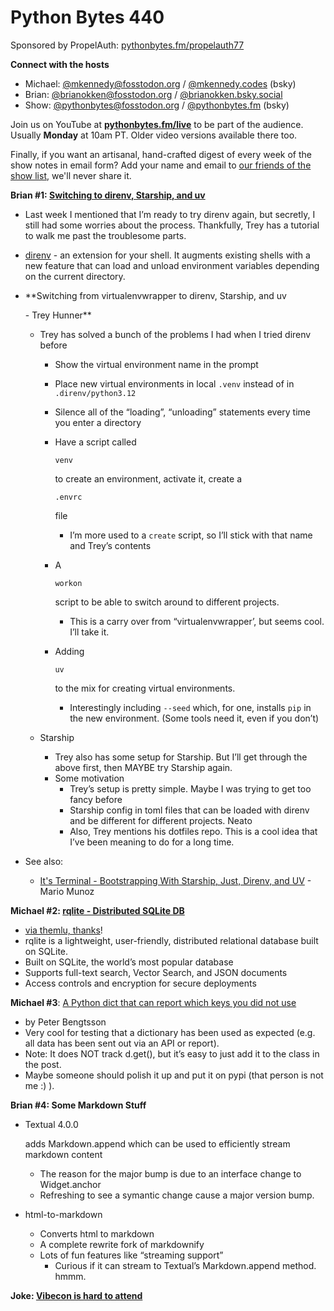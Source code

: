 # Python Bytes 440

Sponsored by PropelAuth: [pythonbytes.fm/propelauth77](https://pythonbytes.fm/propelauth77)

**Connect with the hosts**

- Michael: [@mkennedy@fosstodon.org](https://fosstodon.org/@mkennedy) / [@mkennedy.codes](https://bsky.app/profile/mkennedy.codes) (bsky)
- Brian: [@brianokken@fosstodon.org](https://fosstodon.org/@brianokken) / [@brianokken.bsky.social](https://bsky.app/profile/brianokken.bsky.social)
- Show: [@pythonbytes@fosstodon.org](https://fosstodon.org/@pythonbytes) / [@pythonbytes.fm](https://bsky.app/profile/pythonbytes.fm) (bsky)

Join us on YouTube at [**pythonbytes.fm/live**](https://pythonbytes.fm/stream/live) to be part of the audience. Usually **Monday** at 10am PT. Older video versions available there too.

Finally, if you want an artisanal, hand-crafted digest of every week of the show notes in email form? Add your name and email to [our friends of the show list](https://pythonbytes.fm/friends-of-the-show), we'll never share it.

**Brian #1: [Switching to direnv, Starship, and uv](https://treyhunner.com/2024/10/switching-from-virtualenvwrapper-to-direnv-starship-and-uv/)**

- Last week I mentioned that I’m ready to try direnv again, but secretly, I still had some worries about the process. Thankfully, Trey has a tutorial to walk me past the troublesome parts.

- [direnv](https://direnv.net) - an extension for your shell. It augments existing shells with a new feature that can load and unload environment variables depending on the current directory.

- **Switching from virtualenvwrapper to direnv, Starship, and uv

   \- Trey Hunner**

  - Trey has solved a bunch of the problems I had when I tried direnv before

    - Show the virtual environment name in the prompt

    - Place new virtual environments in local `.venv` instead of in `.direnv/python3.12`

    - Silence all of the “loading”, “unloading” statements every time you enter a directory

    - Have a script called 

      ```
      venv
      ```

       to create an environment, activate it, create a 

      ```
      .envrc
      ```

       file

      - I’m more used to a `create` script, so I’ll stick with that name and Trey’s contents

    - A 

      ```
      workon
      ```

       script to be able to switch around to different projects.

      - This is a carry over from “virtualenvwrapper’, but seems cool. I’ll take it.

    - Adding 

      ```
      uv
      ```

       to the mix for creating virtual environments.

      - Interestingly including `--seed` which, for one, installs `pip` in the new environment. (Some tools need it, even if you don’t)

  - Starship

    - Trey also has some setup for Starship. But I’ll get through the above first, then MAYBE try Starship again.
    - Some motivation
      - Trey’s setup is pretty simple. Maybe I was trying to get too fancy before
      - Starship config in toml files that can be loaded with direnv and be different for different projects. Neato
      - Also, Trey mentions his dotfiles repo. This is a cool idea that I’ve been meaning to do for a long time.

- See also:

  - [It's Terminal - Bootstrapping With Starship, Just, Direnv, and UV](https://www.pythonbynight.com/blog/terminal) - Mario Munoz

**Michael #2: [rqlite - Distributed SQLite DB](https://rqlite.io)**

- [via themlu, thanks](https://fosstodon.org/@themlu/114852806589871969)!
- rqlite is a lightweight, user-friendly, distributed relational database built on SQLite.
- Built on SQLite, the world’s most popular database
- Supports full-text search, Vector Search, and JSON documents
- Access controls and encryption for secure deployments

**Michael #3**: [A Python dict that can report which keys you did not use](https://www.peterbe.com/plog/a-python-dict-that-can-report-which-keys-you-did-not-use)

- by Peter Bengtsson
- Very cool for testing that a dictionary has been used as expected (e.g. all data has been sent out via an API or report).
- Note: It does NOT track d.get(), but it’s easy to just add it to the class in the post.
- Maybe someone should polish it up and put it on pypi (that person is not me :) ).

**Brian #4: Some Markdown Stuff**

- Textual 4.0.0

   adds Markdown.append which can be used to efficiently stream markdown content

  - The reason for the major bump is due to an interface change to Widget.anchor
  - Refreshing to see a symantic change cause a major version bump.

- html-to-markdown

  * Converts html to markdown

  - A complete rewrite fork of markdownify
  - Lots of fun features like “streaming support”
    - Curious if it can stream to Textual’s Markdown.append method. hmmm.

**Joke: [Vibecon is hard to attend](https://www.reddit.com/r/programminghumor/comments/1ko7ube/vibecon/)**